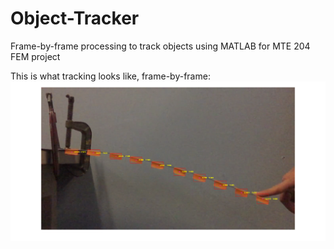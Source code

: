 # Object-Tracker
Frame-by-frame processing to track objects using MATLAB for MTE 204 FEM project

This is what tracking looks like, frame-by-frame:
![post-image](https://raw.githubusercontent.com/mihai93/Object-Tracker/master/post.png)
